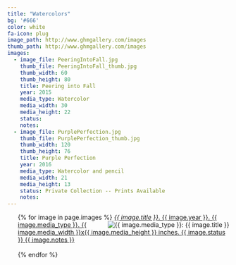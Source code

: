 ```yaml
---
title: "Watercolors"
bg: '#666'
color: white
fa-icon: plug
image_path: http://www.ghmgallery.com/images
thumb_path: http://www.ghmgallery.com/images
images:
  - image_file: PeeringIntoFall.jpg	
    thumb_file: PeeringIntoFall_thumb.jpg
    thumb_width: 60
    thumb_height: 80
    title: Peering into Fall
    year: 2015
    media_type: Watercolor
    media_width: 30
    media_height: 22
    status: 
    notes:
  - image_file: PurplePerfection.jpg
    thumb_file: PurplePerfection_thumb.jpg
    thumb_width: 120
    thumb_height: 76
    title: Purple Perfection
    year: 2016
    media_type: Watercolor and pencil
    media_width: 21
    media_height: 13
    status: Private Collection -- Prints Available
    notes:
---
```

<a name="watercolors"></a>
<!-- {% if image.thumb_height %}height="80"{% endif %}" -->
<ul class="photo-gallery">
  {% for image in page.images %}
    <a target="_blank" href="{{ page.image_path }}/{{ image.image_file }}">
    <img align="right" src="{{ page.thumb_path }}/{{ image.thumb_file }}"
      {% if image.thumb_width %}width="{{ image.thumb_width }}"{% endif %}
      {% if image.thumb_height %}height="{{ image.thumb_height }}"{% endif %}
    alt='{{ image.media_type }}: {{ image.title }}'> 
    <em>{{ image.title }}</em>. {{ image.year }}. {{ image.media_type }}. {{ image.media_width }}x{{ image.media_height }} inches. {{ image.status }} {{ image.notes }}
    </a><br style="clear: both;" /><br />
  {% endfor %}
</ul>
